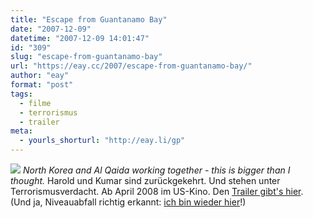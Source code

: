 ```yaml
---
title: "Escape from Guantanamo Bay"
date: "2007-12-09"
datetime: "2007-12-09 14:01:47"
id: "309"
slug: "escape-from-guantanamo-bay"
url: "https://eay.cc/2007/escape-from-guantanamo-bay/"
author: "eay"
format: "post"
tags:
  - filme
  - terrorismus
  - trailer
meta:
  - yourls_shorturl: "http://eay.li/gp"
---
```


![](/uploads/2007/escapefromgb.jpg) _North Korea and Al Qaida working together - this is bigger than I thought._ Harold und Kumar sind zurückgekehrt. Und stehen unter Terrorismusverdacht. Ab April 2008 im US-Kino. Den [Trailer gibt's hier](http://www.slashfilm.com/2007/12/06/harold-kumar-2-red-band-movie-trailer/). (Und ja, Niveauabfall richtig erkannt: [ich bin wieder hier](http://lyricwiki.org/Westernhagen:Ich_Bin_Wieder_Hier!)!)
